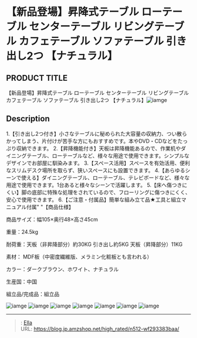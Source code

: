 # 【新品登場】昇降式テーブル ローテーブル センターテーブル リビングテーブル カフェテーブル ソファテーブル 引き出し2つ 【ナチュラル】


## PRODUCT TITLE 

【新品登場】昇降式テーブル ローテーブル センターテーブル リビングテーブル カフェテーブル ソファテーブル 引き出し2つ 【ナチュラル】![iamge](https://b2bfiles1.gigab2b.cn/image/wkseller/301/20220721_6d83d97876278e7eca9dc146f6d3ae00.jpg)

## Description

1.【引き出し2つ付き】小さなテーブルに秘められた大容量の収納力、つい散らかってしまう、片付けが苦手な方にもおすすめです。本やDVD・CDなどをたっぷり収納できます。
2.【昇降機能付き】天板は昇降機能あるので、作業机やダイニングテーブル、ローテーブルなど、様々な用途で使用できます。シンプルなデザインでお部屋に馴染みます。
3.【スペース活用】スペースを有効活用、便利なスリムデスク場所を取らず、狭いスペースにも設置できます。
4.【あらゆるシーンで使える】ダイニングテーブル、ローテーブル、テレビボードなど、様々な用途で使用できます。1台あると様々なシーンで活躍します。
5.【床へ傷つきにくい】脚の底部に特殊な処理をされているので、フローリングに傷つきにくく、安心で使用できます。
6.【ご注意・付属品】簡単な組み立て品★工具と組立マニュアル付属&#34;
&#34;【商品仕様】

商品サイズ：幅105×奥行48×高さ45cm

重量：24.5kg    

耐荷重：天板（非昇降部分）約30KG 引き出し約5KG 天板（昇降部分）11KG

素材： MDF板（中密度繊維版、メラミン化粧板とも言われる）

カラー：ダークブラウン、ホワイト、ナチュラル

生産国：中国

組立品/完成品：組立品



![iamge](https://b2bfiles1.gigab2b.cn/image/wkseller/301/20230529_3a627c69578ca5473960f255c632fe5d.png)
![iamge](https://b2bfiles1.gigab2b.cn/image/wkseller/301/20220721_9f9f5b62ea0db3b22c181aed01d832be.jpg)
![iamge](https://b2bfiles1.gigab2b.cn/image/wkseller/301/20230412_ca676715cb19f165347ca5534397aa28.jpg)
![iamge](https://b2bfiles1.gigab2b.cn/image/wkseller/301/20230412_6b3b057bed8cf3987710d8dffbf483b2.jpg)
![iamge](https://b2bfiles1.gigab2b.cn/image/wkseller/301/20230412_6b00b274e58ca87c3b535a422432927f.jpg)
![iamge](https://b2bfiles1.gigab2b.cn/image/wkseller/301/20220926_b89c5f498dece1af595a73e3a1831611.jpg)
![iamge](https://b2bfiles1.gigab2b.cn/image/wkseller/301/20230413_0cdd73871902ed150d26cbc178f52434.jpg)


---

> : [Ella](https://blog.jp.amzshop.net/)  
> URL: https://blog.jp.amzshop.net/high_rated/n512-wf293383baa/  

